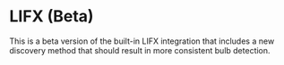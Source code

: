 # LIFX (Beta)

This is a beta version of the built-in LIFX integration that includes
a new discovery method that should result in more consistent bulb detection.
